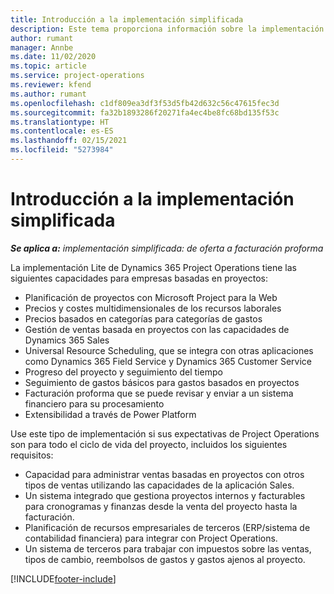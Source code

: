 ```yaml
---
title: Introducción a la implementación simplificada
description: Este tema proporciona información sobre la implementación ligera de Dynamics 365 Project Operations.
author: rumant
manager: Annbe
ms.date: 11/02/2020
ms.topic: article
ms.service: project-operations
ms.reviewer: kfend
ms.author: rumant
ms.openlocfilehash: c1df809ea3df3f53d5fb42d632c56c47615fec3d
ms.sourcegitcommit: fa32b1893286f20271fa4ec4be8fc68bd135f53c
ms.translationtype: HT
ms.contentlocale: es-ES
ms.lasthandoff: 02/15/2021
ms.locfileid: "5273984"
---
```

# <a name="lite-deployment-overview"></a>Introducción a la implementación simplificada

_**Se aplica a:** implementación simplificada: de oferta a facturación proforma_

La implementación Lite de Dynamics 365 Project Operations tiene las siguientes capacidades para empresas basadas en proyectos:

- Planificación de proyectos con Microsoft Project para la Web
- Precios y costes multidimensionales de los recursos laborales
- Precios basados en categorías para categorías de gastos
- Gestión de ventas basada en proyectos con las capacidades de Dynamics 365 Sales
- Universal Resource Scheduling, que se integra con otras aplicaciones como Dynamics 365 Field Service y Dynamics 365 Customer Service
- Progreso del proyecto y seguimiento del tiempo
- Seguimiento de gastos básicos para gastos basados en proyectos
- Facturación proforma que se puede revisar y enviar a un sistema financiero para su procesamiento
- Extensibilidad a través de Power Platform

Use este tipo de implementación si sus expectativas de Project Operations son para todo el ciclo de vida del proyecto, incluidos los siguientes requisitos:

- Capacidad para administrar ventas basadas en proyectos con otros tipos de ventas utilizando las capacidades de la aplicación Sales.
- Un sistema integrado que gestiona proyectos internos y facturables para cronogramas y finanzas desde la venta del proyecto hasta la facturación.
- Planificación de recursos empresariales de terceros (ERP/sistema de contabilidad financiera) para integrar con Project Operations.
- Un sistema de terceros para trabajar con impuestos sobre las ventas, tipos de cambio, reembolsos de gastos y gastos ajenos al proyecto.


[!INCLUDE[footer-include](../includes/footer-banner.md)]